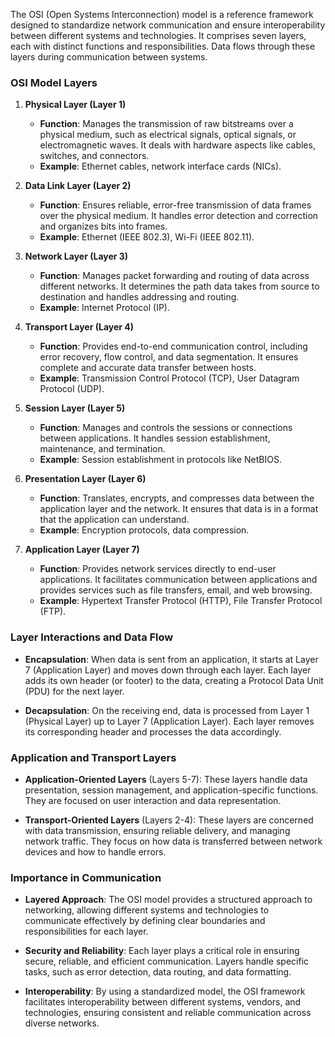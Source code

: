 The OSI (Open Systems Interconnection) model is a reference framework designed to standardize network communication and ensure interoperability between different systems and technologies. It comprises seven layers, each with distinct functions and responsibilities. Data flows through these layers during communication between systems.

### OSI Model Layers

1. **Physical Layer (Layer 1)**
    
    - **Function**: Manages the transmission of raw bitstreams over a physical medium, such as electrical signals, optical signals, or electromagnetic waves. It deals with hardware aspects like cables, switches, and connectors.
    - **Example**: Ethernet cables, network interface cards (NICs).
2. **Data Link Layer (Layer 2)**
    
    - **Function**: Ensures reliable, error-free transmission of data frames over the physical medium. It handles error detection and correction and organizes bits into frames.
    - **Example**: Ethernet (IEEE 802.3), Wi-Fi (IEEE 802.11).
3. **Network Layer (Layer 3)**
    
    - **Function**: Manages packet forwarding and routing of data across different networks. It determines the path data takes from source to destination and handles addressing and routing.
    - **Example**: Internet Protocol (IP).
4. **Transport Layer (Layer 4)**
    
    - **Function**: Provides end-to-end communication control, including error recovery, flow control, and data segmentation. It ensures complete and accurate data transfer between hosts.
    - **Example**: Transmission Control Protocol (TCP), User Datagram Protocol (UDP).
5. **Session Layer (Layer 5)**
    
    - **Function**: Manages and controls the sessions or connections between applications. It handles session establishment, maintenance, and termination.
    - **Example**: Session establishment in protocols like NetBIOS.
6. **Presentation Layer (Layer 6)**
    
    - **Function**: Translates, encrypts, and compresses data between the application layer and the network. It ensures that data is in a format that the application can understand.
    - **Example**: Encryption protocols, data compression.
7. **Application Layer (Layer 7)**
    
    - **Function**: Provides network services directly to end-user applications. It facilitates communication between applications and provides services such as file transfers, email, and web browsing.
    - **Example**: Hypertext Transfer Protocol (HTTP), File Transfer Protocol (FTP).

### Layer Interactions and Data Flow

- **Encapsulation**: When data is sent from an application, it starts at Layer 7 (Application Layer) and moves down through each layer. Each layer adds its own header (or footer) to the data, creating a Protocol Data Unit (PDU) for the next layer.
    
- **Decapsulation**: On the receiving end, data is processed from Layer 1 (Physical Layer) up to Layer 7 (Application Layer). Each layer removes its corresponding header and processes the data accordingly.
    

### Application and Transport Layers

- **Application-Oriented Layers** (Layers 5-7): These layers handle data presentation, session management, and application-specific functions. They are focused on user interaction and data representation.
    
- **Transport-Oriented Layers** (Layers 2-4): These layers are concerned with data transmission, ensuring reliable delivery, and managing network traffic. They focus on how data is transferred between network devices and how to handle errors.
    

### Importance in Communication

- **Layered Approach**: The OSI model provides a structured approach to networking, allowing different systems and technologies to communicate effectively by defining clear boundaries and responsibilities for each layer.
    
- **Security and Reliability**: Each layer plays a critical role in ensuring secure, reliable, and efficient communication. Layers handle specific tasks, such as error detection, data routing, and data formatting.
    
- **Interoperability**: By using a standardized model, the OSI framework facilitates interoperability between different systems, vendors, and technologies, ensuring consistent and reliable communication across diverse networks.